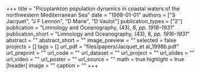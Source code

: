 +++
title = "Picoplankton population dynamics in coastal waters of the northwestern Mediterranean Sea"
date = "1998-01-01"
authors = ["S Jacquet", "J F Lennon", "D Marie", "D Vaulot"]
publication_types = ["2"]
publication = "Limnology and Oceanography, (43), 8, _pp. 1916–1931_"
publication_short = "Limnology and Oceanography, (43), 8, _pp. 1916–1931_"
abstract = ""
abstract_short = ""
image_preview = ""
selected = false
projects = []
tags = []
url_pdf = "files/papers/Jacquet_et al_1998b.pdf"
url_preprint = ""
url_code = ""
url_dataset = ""
url_project = ""
url_slides = ""
url_video = ""
url_poster = ""
url_source = ""
math = true
highlight = true
[header]
image = ""
caption = ""
+++
